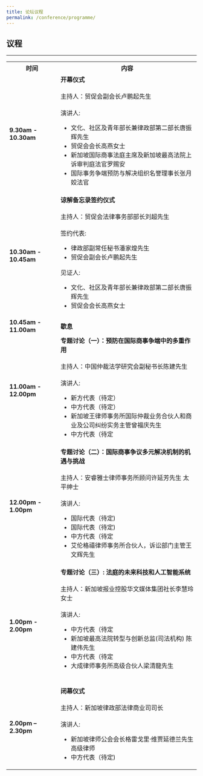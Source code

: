 ```yaml
---
title: 论坛议程
permalink: /conference/programme/
---
```


<style>
table tr td ul li {
  font-size: 1rem; 
  line-height:1.5rem;
  }
</style>

## 议程

---

<table>
    <tr>
      <th>
        <b>时间</b>
      </th>
      <th>
        <b>内容</b>
      </th>
    </tr>
    <tr>
      <td><b>9.30am - 10.30am</b></td>
      <td><b>开幕仪式</b><br>
        <br>
        主持人：贸促会副会长卢鹏起先生<br>
        <br>
        演讲人: <br>
        <ul>
          <li>文化、社区及青年部长兼律政部第二部长唐振辉先生</li>
          <li>贸促会会长高燕女士</li>
          <li>新加坡国际商事法庭主席及新加坡最高法院上诉审判庭法官罗赐安</li>
          <li>国际事务争端预防与解决组织名誉理事长张月姣法官</li>
        </ul>
      </td>
    </tr>
    <tr>
      <td><b>10.30am - 10.45am</b></td>
      <td><b>谅解备忘录签约仪式</b><br>
        <br>
        主持人：贸促会法律事务部部长刘超先生<br>
        <br>
        签约代表: <br>
        <ul>
          <li>律政部副常任秘书潘家煌先生</li>
          <li>贸促会副会长卢鹏起先生</li>
        </ul>
        见证人: <br>
        <ul>
          <li>文化、社区及青年部长兼律政部第二部长唐振辉先生</li>
          <li>贸促会会长高燕女士</li>
        </ul>
      </td>
    </tr>
    <tr>
      <td><b>10.45am - 11.00am</b></td>
      <td><b>歇息</b><br>
      </td>
    </tr>
    <tr>
      <td><b>11.00am - 12.00pm</b></td>
      <td><b>专题讨论（一）：预防在国际商事争端中的多重作用</b><br>
        <br>
        主持人：中国仲裁法学研究会副秘书长陈建先生 <br>
        <br>
        演讲人: <br>
        <ul>
          <li>新方代表（待定）</li>
          <li>中方代表（待定）</li>
          <li>新加坡王律师事务所国际仲裁业务合伙人和商业及公司纠纷实务主管曾福庆先生</li>
          <li>中方代表（待定</li>
        </ul>
      </td>
    </tr>
    <tr>
      <td><b>12.00pm - 1.00pm</b></td>
      <td><b>专题讨论（二）：国际商事争议多元解决机制的机遇与挑战</b><br>
        <br>
        主持人：安睿雅士律师事务所顾问许延芳先生 太平绅士 <br>
        <br>
        演讲人: <br>
        <ul>
          <li>国际代表（待定)</li>
          <li>国际代表（待定)</li>
          <li>中方代表（待定</li>
          <li>艾伦格禧律师事务所合伙人，诉讼部门主管王文辉先生</li>
        </ul>
      </td>
    </tr>
    <tr>
      <td><b>1.00pm - 2.00pm</b></td>
      <td><b>专题讨论（三）: 法庭的未来科技和人工智能系统</b><br>
        <br>
        主持人：新加坡报业控股华文媒体集团社长李慧玲女士<br>
        <br>
        演讲人: <br>
        <ul>
          <li>中方代表（待定</li>
          <li>新加坡最高法院转型与创新总监(司法机构) 陈建伟先生</li>
          <li>中方代表（待定</li>
          <li>大成律师事务所高级合伙人梁清龍先生</li>  
        </ul>
      </td>
    </tr>
    <tr>
      <td><b>2.00pm – 2.30pm</b></td>
      <td><b>闭幕仪式</b><br>
        <br>
        主持人：新加坡律政部法律商业司司长<br>
        <br>
        演讲人: <br>
        <ul>
          <li>新加坡律师公会会长格雷戈里·维贾延德兰先生 高级律师</li>
          <li>中方代表（待定)</li>
        </ul>
      </td>
    </tr>
  </table>
